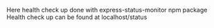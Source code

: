 Here health check up done with express-status-monitor npm package
Health check up can be found at localhost/status